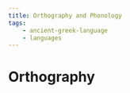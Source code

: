 ```yaml
---
title: Orthography and Phonology
tags:
    - ancient-greek-language
    - languages
---
```


# Orthography

